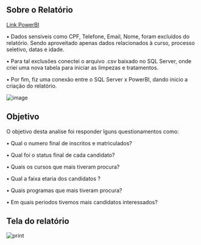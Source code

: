 ## Sobre o Relatório
[Link PowerBI](https://app.powerbi.com/view?r=eyJrIjoiN2FkYzFmZTAtN2JhNi00MTE5LWFmYjctOTZhY2E1NWM1NGE2IiwidCI6Ijg5NzYxNDUyLTZhZTUtNDU4YS1hZDJiLTg1NjRhMTQxY2VhMyJ9)

• Dados sensíveis como CPF, Telefone, Email, Nome, foram excluídos do relatório. Sendo aproveitado apenas dados relacionados à curso, processo seletivo, datas e idade.

•	Para tal exclusões conectei o arquivo .csv baixado no  SQL Server, onde criei uma nova tabela para iniciar as limpezas e tratamentos.

•	Por fim, fiz uma conexão entre o SQL Server x PowerBI, dando inicio a criação do relatório.


![image](https://github.com/Jairocorrea22/Analise_de_dados/assets/111188620/d6d433ce-5940-49dd-839a-3147037e6b23)


## Objetivo 


O objetivo desta analise foi responder lguns questionamentos como:

• Qual o numero final de inscritos e matriculados?

• Qual foi o status final de cada candidato?

• Quais os cursos que mais tiveram procura?

• Qual a faixa etaria dos candidatos ?

• Quais programas que mais tiveram procura?

• Em quais periodos tivemos mais candidatos interessados?

## Tela do relatório

![print](https://github.com/Jairocorrea22/Analise_de_dados/assets/111188620/68d99d61-a73d-409d-8cdb-aadf6b67c624)





